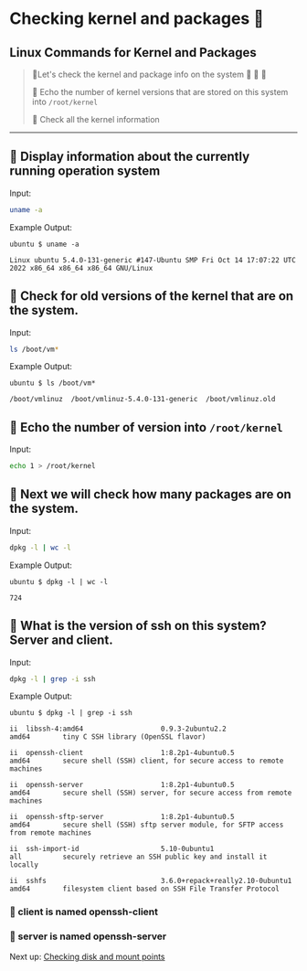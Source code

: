 # Checking kernel and packages 🐧

## Linux Commands for Kernel and Packages

> 💬Let's check the kernel and package info on the system 🐧 🐧 🐧
>
> 🐧 Echo the number of kernel versions that are stored on this system into `/root/kernel`
>
> 🐧 Check all the kernel information

---

## 🐧 Display information about the currently running operation system

Input:

```bash
uname -a
```

Example Output:

```
ubuntu $ uname -a
Linux ubuntu 5.4.0-131-generic #147-Ubuntu SMP Fri Oct 14 17:07:22 UTC 2022 x86_64 x86_64 x86_64 GNU/Linux
```

## 🐧 Check for old versions of the kernel that are on the system.

Input:

```bash
ls /boot/vm*
```

Example Output:

```
ubuntu $ ls /boot/vm*
/boot/vmlinuz  /boot/vmlinuz-5.4.0-131-generic  /boot/vmlinuz.old
```

## 🐧 Echo the number of version into `/root/kernel`

Input:

```bash
echo 1 > /root/kernel
```

## 🐧 Next we will check how many packages are on the system.

Input:

```bash
dpkg -l | wc -l
```

Example Output:

```
ubuntu $ dpkg -l | wc -l
724
```

## 🐧 What is the version of ssh on this system? Server and client.

Input:

```bash
dpkg -l | grep -i ssh
```

Example Output:

```
ubuntu $ dpkg -l | grep -i ssh
ii  libssh-4:amd64                   0.9.3-2ubuntu2.2                  amd64        tiny C SSH library (OpenSSL flavor)
ii  openssh-client                   1:8.2p1-4ubuntu0.5                amd64        secure shell (SSH) client, for secure access to remote machines
ii  openssh-server                   1:8.2p1-4ubuntu0.5                amd64        secure shell (SSH) server, for secure access from remote machines
ii  openssh-sftp-server              1:8.2p1-4ubuntu0.5                amd64        secure shell (SSH) sftp server module, for SFTP access from remote machines
ii  ssh-import-id                    5.10-0ubuntu1                     all          securely retrieve an SSH public key and install it locally
ii  sshfs                            3.6.0+repack+really2.10-0ubuntu1  amd64        filesystem client based on SSH File Transfer Protocol
```

### 💬 client is named **openssh-client**

### 💬 server is named **openssh-server**

Next up: [Checking disk and mount points](./checking_disk_and_mount_points.md)

